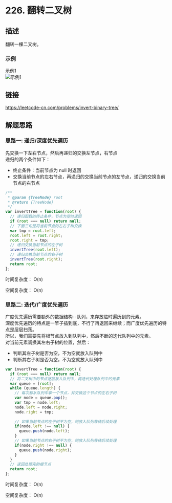 # 226. 翻转二叉树
## 描述
翻转一棵二叉树。                

### 示例
示例1   
![示例1](https://img-blog.csdnimg.cn/42499bfdd7844c098fbed96b1e8283f1.png)        
 
## 链接
https://leetcode-cn.com/problems/invert-binary-tree/                     

## 解题思路   
### 思路一: 递归/深度优先遍历             
先交换一下左右节点，然后再递归的交换左节点，右节点   
递归的两个条件如下：   

- 终止条件：当前节点为 null 时返回
- 交换当前节点的左右节点，再递归的交换当前节点的左节点，递归的交换当前节点的右节点   
```javascript
/**
 * @param {TreeNode} root
 * @return {TreeNode}
 */
var invertTree = function(root) {
  // 递归函数的终止条件，节点为空时返回
  if (root === null) return null;
  // 下面三句是将当前节点的左右子树交换
  var tmp = root.left;
  root.left = root.right;
  root.right = tmp;
  // 递归交换当前节点的左子树
  invertTree(root.left);
  // 递归交换当前节点的右子树
  invertTree(root.right);
  return root; 
};
```
时间复杂度： O(n)  

空间复杂度： O(n)       

### 思路二: 迭代/广度优先遍历       
广度优先遍历需要额外的数据结构--队列，来存放临时遍历到的元素。   
深度优先遍历的特点是一竿子插到底，不行了再退回来继续；而广度优先遍历的特点是层层扫荡。  
所以，我们需要先将根节点放入到队列中，然后不断的迭代队列中的元素。  
对当前元素调换其左右子树的位置，然后：   

- 判断其左子树是否为空，不为空就放入队列中
- 判断其右子树是否为空，不为空就放入队列中        
```javascript
var invertTree = function(root) {
  if (root === null) return null;
  // 将二叉树中的节点逐层放入队列中，再迭代处理队列中的元素
  var queue = [root];
  while (queue.length) {
    // 每次都从队列中拿一个节点，并交换这个节点的左右子树
    var node = queue.pop();
    var tmp = node.left;
    node.left = node.right;
    node.right = tmp;
 
    // 如果当前节点的左子树不为空，则放入队列等待后续处理
    if(node.left !== null) {
      queue.push(node.left);
    }
    // 如果当前节点的右子树不为空，则放入队列等待后续处理
    if(node.right !== null) {
      queue.push(node.right);
    }
  }
  // 返回处理完的根节点
  return root; 
};
```
时间复杂度： O(n)  

空间复杂度： O(n)    